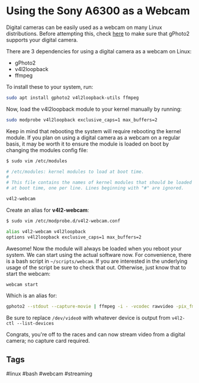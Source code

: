 # Using the Sony A6300 as a Webcam

Digital cameras can be easily used as a webcam on many Linux distributions. 
Before attempting this, check [here](http://gphoto.org/proj/libgphoto2/support.php)
to make sure that gPhoto2 supports your digital camera.

There are 3 dependencies for using a digital camera as a webcam on Linux:
* gPhoto2
* v4l2loopback
* ffmpeg

To install these to your system, run:
```bash
sudo apt install gphoto2 v4l2loopback-utils ffmpeg
```

Now, load the v4l2loopback module to your kernel manually by running:
```bash
sudo modprobe v4l2loopback exclusive_caps=1 max_buffers=2
```

Keep in mind that rebooting the system will require rebooting the kernel module.
If you plan on using a digital camera as a webcam on a regular basis, it may be
worth it to ensure the module is loaded on boot by changing the modules config
file:
```bash
$ sudo vim /etc/modules 

# /etc/modules: kernel modules to load at boot time.
#
# This file contains the names of kernel modules that should be loaded
# at boot time, one per line. Lines beginning with "#" are ignored.

v4l2-webcam
```

Create an alias for **v4l2-webcam**:
```bash
$ sudo vim /etc/modprobe.d/v4l2-webcam.conf

alias v4l2-webcam v4l2loopback
options v4l2loopback exclusive_caps=1 max_buffers=2
```

Awesome! Now the module will always be loaded when you reboot your system.
We can start using the actual software now. For convenience, there is a bash
script in ```~/scripts/webcam```. If you are interested in the underlying
usage of the script be sure to check that out. Otherwise, just know that to
start the webcam:
```bash
webcam start
```
Which is an alias for:
```bash
gphoto2 --stdout --capture-movie | ffmpeg -i - -vcodec rawvideo -pix_fmt yuv420p -threads 0 -f v4l2 /dev/video0
```
Be sure to replace ```/dev/video0``` with whatever device is output from
```v4l2-ctl --list-devices```

Congrats, you're off to the races and can now stream video from a digital
camera; no capture card required.

## Tags
#linux #bash #webcam #streaming
